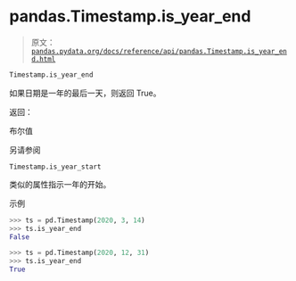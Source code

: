 # pandas.Timestamp.is_year_end

> 原文：[`pandas.pydata.org/docs/reference/api/pandas.Timestamp.is_year_end.html`](https://pandas.pydata.org/docs/reference/api/pandas.Timestamp.is_year_end.html)

```py
Timestamp.is_year_end
```

如果日期是一年的最后一天，则返回 True。

返回：

布尔值

另请参阅

`Timestamp.is_year_start`

类似的属性指示一年的开始。

示例

```py
>>> ts = pd.Timestamp(2020, 3, 14)
>>> ts.is_year_end
False 
```

```py
>>> ts = pd.Timestamp(2020, 12, 31)
>>> ts.is_year_end
True 
```
